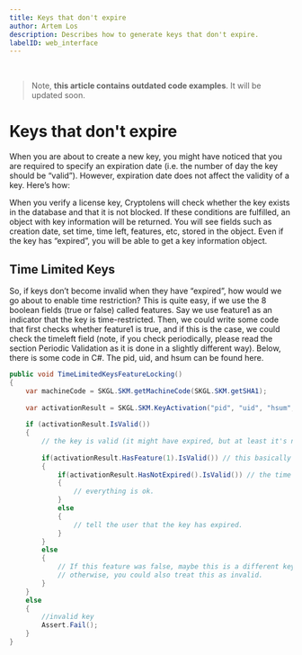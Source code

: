 ```yaml
---
title: Keys that don't expire
author: Artem Los
description: Describes how to generate keys that don't expire.
labelID: web_interface
---
```


<p>&nbsp;</p>

> Note, **this article contains outdated code examples**. It will be updated soon.

# Keys that don't expire

When you are about to create a new key, you might have noticed that you are required to specify an expiration date (i.e. the number of day the key should be “valid”). However, expiration date does not affect the validity of a key. Here’s how:

When you verify a license key, Cryptolens will check whether the key exists in the database and that it is not blocked. If these conditions are fulfilled, an object with key information will be returned. You will see fields such as creation date, set time, time left, features, etc, stored in the object. Even if the key has “expired”, you will be able to get a key information object.

## Time Limited Keys
So, if keys don’t become invalid when they have “expired”, how would we go about to enable time restriction? This is quite easy, if we use the 8 boolean fields (true or false) called features.  Say we use feature1 as an indicator that the key is time-restricted. Then, we could write some code that first checks whether feature1 is true, and if this is the case, we could check the timeleft field (note, if you check periodically, please read the section Periodic Validation as it is done in a slightly different way). Below, there is some code in C#. The pid, uid, and hsum can be found here.


```cs
public void TimeLimitedKeysFeatureLocking()
{
    var machineCode = SKGL.SKM.getMachineCode(SKGL.SKM.getSHA1);
 
    var activationResult = SKGL.SKM.KeyActivation("pid", "uid", "hsum", "serial key to validate", machineCode);
 
    if (activationResult.IsValid())
    {
        // the key is valid (it might have expired, but at least it's not blocked).
 
        if(activationResult.HasFeature(1).IsValid()) // this basically says that the key is time limited.
        {
            if(activationResult.HasNotExpired().IsValid()) // the time check.
            {
                // everything is ok.
            }
            else
            {
                // tell the user that the key has expired.
            }
        }
        else
        {
            // If this feature was false, maybe this is a different key, so we could have different logic here.
            // otherwise, you could also treat this as invalid.
        }
    }
    else
    {
        //invalid key
        Assert.Fail();
    }
}
```